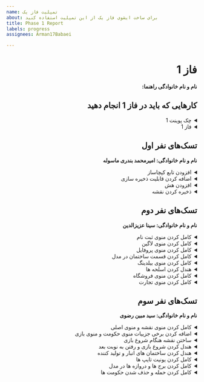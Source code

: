 ```yaml
---
name: تمپلیت فاز یک
about: برای ساخت ایشوی فاز یک از این تمپلیت استفاده کنید
title: Phase 1 Report
labels: progress
assignees: Arman17Babaei

---
```


<div dir="rtl" align='right'>

# فاز 1
**نام و نام خانوادگی راهنما:**

## کارهایی که باید در فاز 1 انجام دهید

<details>
  <summary>چک پوینت 1</summary>

- کامل کردن منو ها (تمپلیت)
- قابلیت ساخت اکانت 
- وجود دیتابیس User ها
- پیاده کردن Map بازی و معماری(لزومی به پیاده سازی کامل نیست صرفا تقریبا مشخص باشد چه تابعایی و چه چیزهایی لازم است)
- کلاس های لازم برای Object های اولیه مثل یگان‌ها و ساختمان‌ها
  <div dir="ltr" align='right'>

  1. [ ] شروع نشده
  2. [ ] در حال انجام
  3. [x] تمام شده
  </div>
</details>

<details>
  <summary>فاز 1</summary>

- موارد باقی مانده از پیاده سازی فاز اول پروژه
  
  <div  dir="ltr" align='right'>
  
  1. [ ] شروع نشده
  2. [x] در حال انجام
  3. [ ] تمام شده
     </div>
</details>

## تسک‌های نفر اول

  **نام و نام خانوادگی: امیرمحمد بندری ماسوله**
<details>
  <summary>افزودن تابع کپچاساز</summary>

  <div dir="ltr" align='right'>

  1. [x] شروع نشده
  2. [x] در حال انجام
  3. [x] تمام شده
  </div>
</details>
  
<details>
  <summary>اضافه کردن قابلیت ذخیره سازی</summary>

  <div dir="ltr" align='right'>

  1. [x] شروع نشده
  2. [x] در حال انجام
  3. [x] تمام شده
  </div>
</details>

<details>
  <summary>افزودن هش</summary>

  <div dir="ltr" align='right'>

  1. [x] شروع نشده
  2. [x] در حال انجام
  3. [x] تمام شده
  </div>
</details>
  
<details>
  <summary>ذخیره کردن نقشه</summary>

  <div dir="ltr" align='right'>

  1. [ ] شروع نشده
  2. [ ] در حال انجام
  3. [ ] تمام شده
  </div>
</details>

## تسک‌های نفر دوم

  **نام و نام خانوادگی: سینا عزیزالدین**
<details>
  <summary>کامل کردن منوی ثبت نام</summary>

  <div dir="ltr" align='right'>

  1. [ ] شروع نشده
  2. [ ] در حال انجام
  3. [x] تمام شده
  </div>
</details>
  
<details>
  <summary>کامل کردن منوی لاگین </summary>

  <div dir="ltr" align='right'>

  1. [ ] شروع نشده
  2. [ ] در حال انجام
  3. [x] تمام شده
  </div>
</details>
  
<details>
  <summary>کامل کردن منوی پروفایل </summary>

  <div dir="ltr" align='right'>

  1. [ ] شروع نشده
  2. [ ] در حال انجام
  3. [x] تمام شده
  </div>
</details>
  
<details>
  <summary>کامل کردن قسمت ساختمان در مدل</summary>

  <div dir="ltr" align='right'>

  1. [x] شروع نشده
  2. [x] در حال انجام
  3. [x] تمام شده
  </div>
</details>
  
<details>
  <summary>کامل کردن منوی بیلدینگ</summary>

  <div dir="ltr" align='right'>

  1. [x] شروع نشده
  2. [x] در حال انجام
  3. [ ] تمام شده
  </div>
</details>
  
<details>
  <summary>هندل کردن اسلحه ها</summary>

  <div dir="ltr" align='right'>

  1. [x] شروع نشده
  2. [x] در حال انجام
  3. [ ] تمام شده
  </div>
</details>
  
<details>
  <summary>کامل کردن منوی فروشگاه</summary>

  <div dir="ltr" align='right'>

  1. [x] شروع نشده
  2. [x] در حال انجام
  3. [x] تمام شده
  </div>
</details>
  
<details>
  <summary>کامل کردن منوی تجارت</summary>

  <div dir="ltr" align='right'>

  1. [x] شروع نشده
  2. [x] در حال انجام
  3. [x] تمام شده
  </div>
</details>

## تسک‌های نفر سوم

  **نام و نام خانوادگی: سید مبین رضوی**
<details>
  <summary>کامل کردن منوی نقشه و منوی اصلی </summary>

  <div dir="ltr" align='right'>

  1. [X] شروع نشده
  2. [X] در حال انجام
  3. [x] تمام شده
  </div>
</details>
  
<details>
  <summary>اضافه کردن برخی جزییات منوی حکومت و منوی بازی</summary>

  <div dir="ltr" align='right'>

  1. [x] شروع نشده
  2. [x] در حال انجام
  3. [X] تمام شده
  </div>
</details>
  
<details>
  <summary>ساختن نقشه هنگام شروع بازی</summary>

  <div dir="ltr" align='right'>

  1. [x] شروع نشده
  2. [x] در حال انجام
  3. [x] تمام شده
  </div>
</details>
  
<details>
  <summary>هندل کردن شروع بازی و رفتن به نوبت بعد </summary>

  <div dir="ltr" align='right'>

  1. [X] شروع نشده
  2. [x] در حال انجام
  3. [x] تمام شده
  </div>
</details>
  <details>
  <summary>هندل کردن ساختمان های انبار و تولید کننده </summary>

  <div dir="ltr" align='right'>

  1. [x] شروع نشده
  2. [x] در حال انجام
  3. [x] تمام شده
  </div>
</details>
  
  <details>
  <summary>کامل کردن یونیت تایپ ها </summary>

  <div dir="ltr" align='right'>

  1. [x] شروع نشده
  2. [x] در حال انجام
  3. [x] تمام شده
  </div>
</details>
  
  <details>
  <summary>کامل کردن برج ها و دروازه ها در مدل </summary>

  <div dir="ltr" align='right'>

  1. [x] شروع نشده
  2. [x] در حال انجام
  3. [x] تمام شده
  </div>
</details>
  
<details>
  <summary>کامل کردن حمله و حذف شدن حکومت ها </summary>

  <div dir="ltr" align='right'>

  1. [x] شروع نشده
  2. [x] در حال انجام
  3. [x] تمام شده
  </div>
</details>
</div>
